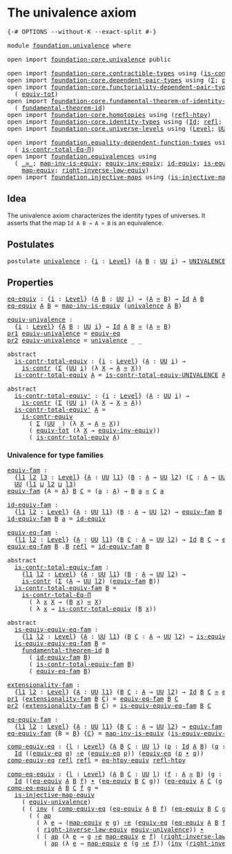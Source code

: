# The univalence axiom

<pre class="Agda"><a id="33" class="Symbol">{-#</a> <a id="37" class="Keyword">OPTIONS</a> <a id="45" class="Pragma">--without-K</a> <a id="57" class="Pragma">--exact-split</a> <a id="71" class="Symbol">#-}</a>

<a id="76" class="Keyword">module</a> <a id="83" href="foundation.univalence.html" class="Module">foundation.univalence</a> <a id="105" class="Keyword">where</a>

<a id="112" class="Keyword">open</a> <a id="117" class="Keyword">import</a> <a id="124" href="foundation-core.univalence.html" class="Module">foundation-core.univalence</a> <a id="151" class="Keyword">public</a>

<a id="159" class="Keyword">open</a> <a id="164" class="Keyword">import</a> <a id="171" href="foundation-core.contractible-types.html" class="Module">foundation-core.contractible-types</a> <a id="206" class="Keyword">using</a> <a id="212" class="Symbol">(</a><a id="213" href="foundation-core.contractible-types.html#1006" class="Function">is-contr</a><a id="221" class="Symbol">;</a> <a id="223" href="foundation-core.contractible-types.html#3304" class="Function">is-contr-equiv</a><a id="237" class="Symbol">)</a>
<a id="239" class="Keyword">open</a> <a id="244" class="Keyword">import</a> <a id="251" href="foundation-core.dependent-pair-types.html" class="Module">foundation-core.dependent-pair-types</a> <a id="288" class="Keyword">using</a> <a id="294" class="Symbol">(</a><a id="295" href="foundation-core.dependent-pair-types.html#515" class="Record">Σ</a><a id="296" class="Symbol">;</a> <a id="298" href="foundation-core.dependent-pair-types.html#588" class="InductiveConstructor">pair</a><a id="302" class="Symbol">;</a> <a id="304" href="foundation-core.dependent-pair-types.html#605" class="Field">pr1</a><a id="307" class="Symbol">;</a> <a id="309" href="foundation-core.dependent-pair-types.html#617" class="Field">pr2</a><a id="312" class="Symbol">)</a>
<a id="314" class="Keyword">open</a> <a id="319" class="Keyword">import</a> <a id="326" href="foundation-core.functoriality-dependent-pair-types.html" class="Module">foundation-core.functoriality-dependent-pair-types</a> <a id="377" class="Keyword">using</a>
  <a id="385" class="Symbol">(</a> <a id="387" href="foundation-core.functoriality-dependent-pair-types.html#6817" class="Function">equiv-tot</a><a id="396" class="Symbol">)</a>
<a id="398" class="Keyword">open</a> <a id="403" class="Keyword">import</a> <a id="410" href="foundation-core.fundamental-theorem-of-identity-types.html" class="Module">foundation-core.fundamental-theorem-of-identity-types</a> <a id="464" class="Keyword">using</a>
  <a id="472" class="Symbol">(</a> <a id="474" href="foundation-core.fundamental-theorem-of-identity-types.html#1904" class="Function">fundamental-theorem-id</a><a id="496" class="Symbol">)</a>
<a id="498" class="Keyword">open</a> <a id="503" class="Keyword">import</a> <a id="510" href="foundation-core.homotopies.html" class="Module">foundation-core.homotopies</a> <a id="537" class="Keyword">using</a> <a id="543" class="Symbol">(</a><a id="544" href="foundation-core.homotopies.html#741" class="Function">refl-htpy</a><a id="553" class="Symbol">)</a>
<a id="555" class="Keyword">open</a> <a id="560" class="Keyword">import</a> <a id="567" href="foundation-core.identity-types.html" class="Module">foundation-core.identity-types</a> <a id="598" class="Keyword">using</a> <a id="604" class="Symbol">(</a><a id="605" href="foundation-core.identity-types.html#1767" class="Datatype">Id</a><a id="607" class="Symbol">;</a> <a id="609" href="foundation-core.identity-types.html#1820" class="InductiveConstructor">refl</a><a id="613" class="Symbol">;</a> <a id="615" href="foundation-core.identity-types.html#2425" class="Function Operator">_∙_</a><a id="618" class="Symbol">;</a> <a id="620" href="foundation-core.identity-types.html#2729" class="Function">inv</a><a id="623" class="Symbol">;</a> <a id="625" href="foundation-core.identity-types.html#4003" class="Function">ap</a><a id="627" class="Symbol">)</a>
<a id="629" class="Keyword">open</a> <a id="634" class="Keyword">import</a> <a id="641" href="foundation-core.universe-levels.html" class="Module">foundation-core.universe-levels</a> <a id="673" class="Keyword">using</a> <a id="679" class="Symbol">(</a><a id="680" href="Agda.Primitive.html#597" class="Postulate">Level</a><a id="685" class="Symbol">;</a> <a id="687" href="foundation-core.universe-levels.html#235" class="Primitive">UU</a><a id="689" class="Symbol">;</a> <a id="691" href="Agda.Primitive.html#810" class="Primitive Operator">_⊔_</a><a id="694" class="Symbol">)</a>

<a id="697" class="Keyword">open</a> <a id="702" class="Keyword">import</a> <a id="709" href="foundation.equality-dependent-function-types.html" class="Module">foundation.equality-dependent-function-types</a> <a id="754" class="Keyword">using</a>
  <a id="762" class="Symbol">(</a> <a id="764" href="foundation.equality-dependent-function-types.html#1012" class="Function">is-contr-total-Eq-Π</a><a id="783" class="Symbol">)</a>
<a id="785" class="Keyword">open</a> <a id="790" class="Keyword">import</a> <a id="797" href="foundation.equivalences.html" class="Module">foundation.equivalences</a> <a id="821" class="Keyword">using</a>
  <a id="829" class="Symbol">(</a> <a id="831" href="foundation-core.equivalences.html#1621" class="Function Operator">_≃_</a><a id="834" class="Symbol">;</a> <a id="836" href="foundation-core.equivalences.html#4187" class="Function">map-inv-is-equiv</a><a id="852" class="Symbol">;</a> <a id="854" href="foundation.equivalences.html#15984" class="Function">equiv-inv-equiv</a><a id="869" class="Symbol">;</a> <a id="871" href="foundation-core.equivalences.html#2494" class="Function">id-equiv</a><a id="879" class="Symbol">;</a> <a id="881" href="foundation-core.equivalences.html#1556" class="Function">is-equiv</a><a id="889" class="Symbol">;</a> <a id="891" href="foundation-core.equivalences.html#7869" class="Function Operator">_∘e_</a><a id="895" class="Symbol">;</a> <a id="897" href="foundation.equivalences.html#13465" class="Function">eq-htpy-equiv</a><a id="910" class="Symbol">;</a>
    <a id="916" href="foundation-core.equivalences.html#1821" class="Function">map-equiv</a><a id="925" class="Symbol">;</a> <a id="927" href="foundation.equivalences.html#15419" class="Function">right-inverse-law-equiv</a><a id="950" class="Symbol">)</a>
<a id="952" class="Keyword">open</a> <a id="957" class="Keyword">import</a> <a id="964" href="foundation.injective-maps.html" class="Module">foundation.injective-maps</a> <a id="990" class="Keyword">using</a> <a id="996" class="Symbol">(</a><a id="997" href="foundation.injective-maps.html#3001" class="Function">is-injective-map-equiv</a><a id="1019" class="Symbol">)</a>
</pre>
## Idea

The univalence axiom characterizes the identity types of universes. It asserts that the map `Id A B → A ≃ B` is an equivalence.

## Postulates

<pre class="Agda"><a id="1187" class="Keyword">postulate</a> <a id="univalence"></a><a id="1197" href="foundation.univalence.html#1197" class="Postulate">univalence</a> <a id="1208" class="Symbol">:</a> <a id="1210" class="Symbol">{</a><a id="1211" href="foundation.univalence.html#1211" class="Bound">i</a> <a id="1213" class="Symbol">:</a> <a id="1215" href="Agda.Primitive.html#597" class="Postulate">Level</a><a id="1220" class="Symbol">}</a> <a id="1222" class="Symbol">(</a><a id="1223" href="foundation.univalence.html#1223" class="Bound">A</a> <a id="1225" href="foundation.univalence.html#1225" class="Bound">B</a> <a id="1227" class="Symbol">:</a> <a id="1229" href="foundation-core.universe-levels.html#235" class="Primitive">UU</a> <a id="1232" href="foundation.univalence.html#1211" class="Bound">i</a><a id="1233" class="Symbol">)</a> <a id="1235" class="Symbol">→</a> <a id="1237" href="foundation-core.univalence.html#935" class="Function">UNIVALENCE</a> <a id="1248" href="foundation.univalence.html#1223" class="Bound">A</a> <a id="1250" href="foundation.univalence.html#1225" class="Bound">B</a>
</pre>
## Properties

<pre class="Agda"><a id="eq-equiv"></a><a id="1280" href="foundation.univalence.html#1280" class="Function">eq-equiv</a> <a id="1289" class="Symbol">:</a> <a id="1291" class="Symbol">{</a><a id="1292" href="foundation.univalence.html#1292" class="Bound">i</a> <a id="1294" class="Symbol">:</a> <a id="1296" href="Agda.Primitive.html#597" class="Postulate">Level</a><a id="1301" class="Symbol">}</a> <a id="1303" class="Symbol">(</a><a id="1304" href="foundation.univalence.html#1304" class="Bound">A</a> <a id="1306" href="foundation.univalence.html#1306" class="Bound">B</a> <a id="1308" class="Symbol">:</a> <a id="1310" href="foundation-core.universe-levels.html#235" class="Primitive">UU</a> <a id="1313" href="foundation.univalence.html#1292" class="Bound">i</a><a id="1314" class="Symbol">)</a> <a id="1316" class="Symbol">→</a> <a id="1318" class="Symbol">(</a><a id="1319" href="foundation.univalence.html#1304" class="Bound">A</a> <a id="1321" href="foundation-core.equivalences.html#1621" class="Function Operator">≃</a> <a id="1323" href="foundation.univalence.html#1306" class="Bound">B</a><a id="1324" class="Symbol">)</a> <a id="1326" class="Symbol">→</a> <a id="1328" href="foundation-core.identity-types.html#1767" class="Datatype">Id</a> <a id="1331" href="foundation.univalence.html#1304" class="Bound">A</a> <a id="1333" href="foundation.univalence.html#1306" class="Bound">B</a>
<a id="1335" href="foundation.univalence.html#1280" class="Function">eq-equiv</a> <a id="1344" href="foundation.univalence.html#1344" class="Bound">A</a> <a id="1346" href="foundation.univalence.html#1346" class="Bound">B</a> <a id="1348" class="Symbol">=</a> <a id="1350" href="foundation-core.equivalences.html#4187" class="Function">map-inv-is-equiv</a> <a id="1367" class="Symbol">(</a><a id="1368" href="foundation.univalence.html#1197" class="Postulate">univalence</a> <a id="1379" href="foundation.univalence.html#1344" class="Bound">A</a> <a id="1381" href="foundation.univalence.html#1346" class="Bound">B</a><a id="1382" class="Symbol">)</a>

<a id="equiv-univalence"></a><a id="1385" href="foundation.univalence.html#1385" class="Function">equiv-univalence</a> <a id="1402" class="Symbol">:</a>
  <a id="1406" class="Symbol">{</a><a id="1407" href="foundation.univalence.html#1407" class="Bound">i</a> <a id="1409" class="Symbol">:</a> <a id="1411" href="Agda.Primitive.html#597" class="Postulate">Level</a><a id="1416" class="Symbol">}</a> <a id="1418" class="Symbol">{</a><a id="1419" href="foundation.univalence.html#1419" class="Bound">A</a> <a id="1421" href="foundation.univalence.html#1421" class="Bound">B</a> <a id="1423" class="Symbol">:</a> <a id="1425" href="foundation-core.universe-levels.html#235" class="Primitive">UU</a> <a id="1428" href="foundation.univalence.html#1407" class="Bound">i</a><a id="1429" class="Symbol">}</a> <a id="1431" class="Symbol">→</a> <a id="1433" href="foundation-core.identity-types.html#1767" class="Datatype">Id</a> <a id="1436" href="foundation.univalence.html#1419" class="Bound">A</a> <a id="1438" href="foundation.univalence.html#1421" class="Bound">B</a> <a id="1440" href="foundation-core.equivalences.html#1621" class="Function Operator">≃</a> <a id="1442" class="Symbol">(</a><a id="1443" href="foundation.univalence.html#1419" class="Bound">A</a> <a id="1445" href="foundation-core.equivalences.html#1621" class="Function Operator">≃</a> <a id="1447" href="foundation.univalence.html#1421" class="Bound">B</a><a id="1448" class="Symbol">)</a>
<a id="1450" href="foundation-core.dependent-pair-types.html#605" class="Field">pr1</a> <a id="1454" href="foundation.univalence.html#1385" class="Function">equiv-univalence</a> <a id="1471" class="Symbol">=</a> <a id="1473" href="foundation-core.univalence.html#846" class="Function">equiv-eq</a>
<a id="1482" href="foundation-core.dependent-pair-types.html#617" class="Field">pr2</a> <a id="1486" href="foundation.univalence.html#1385" class="Function">equiv-univalence</a> <a id="1503" class="Symbol">=</a> <a id="1505" href="foundation.univalence.html#1197" class="Postulate">univalence</a> <a id="1516" class="Symbol">_</a> <a id="1518" class="Symbol">_</a>

<a id="1521" class="Keyword">abstract</a>
  <a id="is-contr-total-equiv"></a><a id="1532" href="foundation.univalence.html#1532" class="Function">is-contr-total-equiv</a> <a id="1553" class="Symbol">:</a> <a id="1555" class="Symbol">{</a><a id="1556" href="foundation.univalence.html#1556" class="Bound">i</a> <a id="1558" class="Symbol">:</a> <a id="1560" href="Agda.Primitive.html#597" class="Postulate">Level</a><a id="1565" class="Symbol">}</a> <a id="1567" class="Symbol">(</a><a id="1568" href="foundation.univalence.html#1568" class="Bound">A</a> <a id="1570" class="Symbol">:</a> <a id="1572" href="foundation-core.universe-levels.html#235" class="Primitive">UU</a> <a id="1575" href="foundation.univalence.html#1556" class="Bound">i</a><a id="1576" class="Symbol">)</a> <a id="1578" class="Symbol">→</a>
    <a id="1584" href="foundation-core.contractible-types.html#1006" class="Function">is-contr</a> <a id="1593" class="Symbol">(</a><a id="1594" href="foundation-core.dependent-pair-types.html#515" class="Record">Σ</a> <a id="1596" class="Symbol">(</a><a id="1597" href="foundation-core.universe-levels.html#235" class="Primitive">UU</a> <a id="1600" href="foundation.univalence.html#1556" class="Bound">i</a><a id="1601" class="Symbol">)</a> <a id="1603" class="Symbol">(λ</a> <a id="1606" href="foundation.univalence.html#1606" class="Bound">X</a> <a id="1608" class="Symbol">→</a> <a id="1610" href="foundation.univalence.html#1568" class="Bound">A</a> <a id="1612" href="foundation-core.equivalences.html#1621" class="Function Operator">≃</a> <a id="1614" href="foundation.univalence.html#1606" class="Bound">X</a><a id="1615" class="Symbol">))</a>
  <a id="1620" href="foundation.univalence.html#1532" class="Function">is-contr-total-equiv</a> <a id="1641" href="foundation.univalence.html#1641" class="Bound">A</a> <a id="1643" class="Symbol">=</a> <a id="1645" href="foundation-core.univalence.html#1166" class="Function">is-contr-total-equiv-UNIVALENCE</a> <a id="1677" href="foundation.univalence.html#1641" class="Bound">A</a> <a id="1679" class="Symbol">(</a><a id="1680" href="foundation.univalence.html#1197" class="Postulate">univalence</a> <a id="1691" href="foundation.univalence.html#1641" class="Bound">A</a><a id="1692" class="Symbol">)</a>

<a id="1695" class="Keyword">abstract</a>
  <a id="is-contr-total-equiv&#39;"></a><a id="1706" href="foundation.univalence.html#1706" class="Function">is-contr-total-equiv&#39;</a> <a id="1728" class="Symbol">:</a> <a id="1730" class="Symbol">{</a><a id="1731" href="foundation.univalence.html#1731" class="Bound">i</a> <a id="1733" class="Symbol">:</a> <a id="1735" href="Agda.Primitive.html#597" class="Postulate">Level</a><a id="1740" class="Symbol">}</a> <a id="1742" class="Symbol">(</a><a id="1743" href="foundation.univalence.html#1743" class="Bound">A</a> <a id="1745" class="Symbol">:</a> <a id="1747" href="foundation-core.universe-levels.html#235" class="Primitive">UU</a> <a id="1750" href="foundation.univalence.html#1731" class="Bound">i</a><a id="1751" class="Symbol">)</a> <a id="1753" class="Symbol">→</a>
    <a id="1759" href="foundation-core.contractible-types.html#1006" class="Function">is-contr</a> <a id="1768" class="Symbol">(</a><a id="1769" href="foundation-core.dependent-pair-types.html#515" class="Record">Σ</a> <a id="1771" class="Symbol">(</a><a id="1772" href="foundation-core.universe-levels.html#235" class="Primitive">UU</a> <a id="1775" href="foundation.univalence.html#1731" class="Bound">i</a><a id="1776" class="Symbol">)</a> <a id="1778" class="Symbol">(λ</a> <a id="1781" href="foundation.univalence.html#1781" class="Bound">X</a> <a id="1783" class="Symbol">→</a> <a id="1785" href="foundation.univalence.html#1781" class="Bound">X</a> <a id="1787" href="foundation-core.equivalences.html#1621" class="Function Operator">≃</a> <a id="1789" href="foundation.univalence.html#1743" class="Bound">A</a><a id="1790" class="Symbol">))</a>
  <a id="1795" href="foundation.univalence.html#1706" class="Function">is-contr-total-equiv&#39;</a> <a id="1817" href="foundation.univalence.html#1817" class="Bound">A</a> <a id="1819" class="Symbol">=</a>
    <a id="1825" href="foundation-core.contractible-types.html#3304" class="Function">is-contr-equiv</a>
      <a id="1846" class="Symbol">(</a> <a id="1848" href="foundation-core.dependent-pair-types.html#515" class="Record">Σ</a> <a id="1850" class="Symbol">(</a><a id="1851" href="foundation-core.universe-levels.html#235" class="Primitive">UU</a> <a id="1854" class="Symbol">_)</a> <a id="1857" class="Symbol">(λ</a> <a id="1860" href="foundation.univalence.html#1860" class="Bound">X</a> <a id="1862" class="Symbol">→</a> <a id="1864" href="foundation.univalence.html#1817" class="Bound">A</a> <a id="1866" href="foundation-core.equivalences.html#1621" class="Function Operator">≃</a> <a id="1868" href="foundation.univalence.html#1860" class="Bound">X</a><a id="1869" class="Symbol">))</a>
      <a id="1878" class="Symbol">(</a> <a id="1880" href="foundation-core.functoriality-dependent-pair-types.html#6817" class="Function">equiv-tot</a> <a id="1890" class="Symbol">(λ</a> <a id="1893" href="foundation.univalence.html#1893" class="Bound">X</a> <a id="1895" class="Symbol">→</a> <a id="1897" href="foundation.equivalences.html#15984" class="Function">equiv-inv-equiv</a><a id="1912" class="Symbol">))</a>
      <a id="1921" class="Symbol">(</a> <a id="1923" href="foundation.univalence.html#1532" class="Function">is-contr-total-equiv</a> <a id="1944" href="foundation.univalence.html#1817" class="Bound">A</a><a id="1945" class="Symbol">)</a>
</pre>
### Univalence for type families

<pre class="Agda"><a id="equiv-fam"></a><a id="1994" href="foundation.univalence.html#1994" class="Function">equiv-fam</a> <a id="2004" class="Symbol">:</a>
  <a id="2008" class="Symbol">{</a><a id="2009" href="foundation.univalence.html#2009" class="Bound">l1</a> <a id="2012" href="foundation.univalence.html#2012" class="Bound">l2</a> <a id="2015" href="foundation.univalence.html#2015" class="Bound">l3</a> <a id="2018" class="Symbol">:</a> <a id="2020" href="Agda.Primitive.html#597" class="Postulate">Level</a><a id="2025" class="Symbol">}</a> <a id="2027" class="Symbol">{</a><a id="2028" href="foundation.univalence.html#2028" class="Bound">A</a> <a id="2030" class="Symbol">:</a> <a id="2032" href="foundation-core.universe-levels.html#235" class="Primitive">UU</a> <a id="2035" href="foundation.univalence.html#2009" class="Bound">l1</a><a id="2037" class="Symbol">}</a> <a id="2039" class="Symbol">(</a><a id="2040" href="foundation.univalence.html#2040" class="Bound">B</a> <a id="2042" class="Symbol">:</a> <a id="2044" href="foundation.univalence.html#2028" class="Bound">A</a> <a id="2046" class="Symbol">→</a> <a id="2048" href="foundation-core.universe-levels.html#235" class="Primitive">UU</a> <a id="2051" href="foundation.univalence.html#2012" class="Bound">l2</a><a id="2053" class="Symbol">)</a> <a id="2055" class="Symbol">(</a><a id="2056" href="foundation.univalence.html#2056" class="Bound">C</a> <a id="2058" class="Symbol">:</a> <a id="2060" href="foundation.univalence.html#2028" class="Bound">A</a> <a id="2062" class="Symbol">→</a> <a id="2064" href="foundation-core.universe-levels.html#235" class="Primitive">UU</a> <a id="2067" href="foundation.univalence.html#2015" class="Bound">l3</a><a id="2069" class="Symbol">)</a> <a id="2071" class="Symbol">→</a>
  <a id="2075" href="foundation-core.universe-levels.html#235" class="Primitive">UU</a> <a id="2078" class="Symbol">(</a><a id="2079" href="foundation.univalence.html#2009" class="Bound">l1</a> <a id="2082" href="Agda.Primitive.html#810" class="Primitive Operator">⊔</a> <a id="2084" href="foundation.univalence.html#2012" class="Bound">l2</a> <a id="2087" href="Agda.Primitive.html#810" class="Primitive Operator">⊔</a> <a id="2089" href="foundation.univalence.html#2015" class="Bound">l3</a><a id="2091" class="Symbol">)</a>
<a id="2093" href="foundation.univalence.html#1994" class="Function">equiv-fam</a> <a id="2103" class="Symbol">{</a><a id="2104" class="Argument">A</a> <a id="2106" class="Symbol">=</a> <a id="2108" href="foundation.univalence.html#2108" class="Bound">A</a><a id="2109" class="Symbol">}</a> <a id="2111" href="foundation.univalence.html#2111" class="Bound">B</a> <a id="2113" href="foundation.univalence.html#2113" class="Bound">C</a> <a id="2115" class="Symbol">=</a> <a id="2117" class="Symbol">(</a><a id="2118" href="foundation.univalence.html#2118" class="Bound">a</a> <a id="2120" class="Symbol">:</a> <a id="2122" href="foundation.univalence.html#2108" class="Bound">A</a><a id="2123" class="Symbol">)</a> <a id="2125" class="Symbol">→</a> <a id="2127" href="foundation.univalence.html#2111" class="Bound">B</a> <a id="2129" href="foundation.univalence.html#2118" class="Bound">a</a> <a id="2131" href="foundation-core.equivalences.html#1621" class="Function Operator">≃</a> <a id="2133" href="foundation.univalence.html#2113" class="Bound">C</a> <a id="2135" href="foundation.univalence.html#2118" class="Bound">a</a>

<a id="id-equiv-fam"></a><a id="2138" href="foundation.univalence.html#2138" class="Function">id-equiv-fam</a> <a id="2151" class="Symbol">:</a>
  <a id="2155" class="Symbol">{</a><a id="2156" href="foundation.univalence.html#2156" class="Bound">l1</a> <a id="2159" href="foundation.univalence.html#2159" class="Bound">l2</a> <a id="2162" class="Symbol">:</a> <a id="2164" href="Agda.Primitive.html#597" class="Postulate">Level</a><a id="2169" class="Symbol">}</a> <a id="2171" class="Symbol">{</a><a id="2172" href="foundation.univalence.html#2172" class="Bound">A</a> <a id="2174" class="Symbol">:</a> <a id="2176" href="foundation-core.universe-levels.html#235" class="Primitive">UU</a> <a id="2179" href="foundation.univalence.html#2156" class="Bound">l1</a><a id="2181" class="Symbol">}</a> <a id="2183" class="Symbol">(</a><a id="2184" href="foundation.univalence.html#2184" class="Bound">B</a> <a id="2186" class="Symbol">:</a> <a id="2188" href="foundation.univalence.html#2172" class="Bound">A</a> <a id="2190" class="Symbol">→</a> <a id="2192" href="foundation-core.universe-levels.html#235" class="Primitive">UU</a> <a id="2195" href="foundation.univalence.html#2159" class="Bound">l2</a><a id="2197" class="Symbol">)</a> <a id="2199" class="Symbol">→</a> <a id="2201" href="foundation.univalence.html#1994" class="Function">equiv-fam</a> <a id="2211" href="foundation.univalence.html#2184" class="Bound">B</a> <a id="2213" href="foundation.univalence.html#2184" class="Bound">B</a>
<a id="2215" href="foundation.univalence.html#2138" class="Function">id-equiv-fam</a> <a id="2228" href="foundation.univalence.html#2228" class="Bound">B</a> <a id="2230" href="foundation.univalence.html#2230" class="Bound">a</a> <a id="2232" class="Symbol">=</a> <a id="2234" href="foundation-core.equivalences.html#2494" class="Function">id-equiv</a>

<a id="equiv-eq-fam"></a><a id="2244" href="foundation.univalence.html#2244" class="Function">equiv-eq-fam</a> <a id="2257" class="Symbol">:</a>
  <a id="2261" class="Symbol">{</a><a id="2262" href="foundation.univalence.html#2262" class="Bound">l1</a> <a id="2265" href="foundation.univalence.html#2265" class="Bound">l2</a> <a id="2268" class="Symbol">:</a> <a id="2270" href="Agda.Primitive.html#597" class="Postulate">Level</a><a id="2275" class="Symbol">}</a> <a id="2277" class="Symbol">{</a><a id="2278" href="foundation.univalence.html#2278" class="Bound">A</a> <a id="2280" class="Symbol">:</a> <a id="2282" href="foundation-core.universe-levels.html#235" class="Primitive">UU</a> <a id="2285" href="foundation.univalence.html#2262" class="Bound">l1</a><a id="2287" class="Symbol">}</a> <a id="2289" class="Symbol">(</a><a id="2290" href="foundation.univalence.html#2290" class="Bound">B</a> <a id="2292" href="foundation.univalence.html#2292" class="Bound">C</a> <a id="2294" class="Symbol">:</a> <a id="2296" href="foundation.univalence.html#2278" class="Bound">A</a> <a id="2298" class="Symbol">→</a> <a id="2300" href="foundation-core.universe-levels.html#235" class="Primitive">UU</a> <a id="2303" href="foundation.univalence.html#2265" class="Bound">l2</a><a id="2305" class="Symbol">)</a> <a id="2307" class="Symbol">→</a> <a id="2309" href="foundation-core.identity-types.html#1767" class="Datatype">Id</a> <a id="2312" href="foundation.univalence.html#2290" class="Bound">B</a> <a id="2314" href="foundation.univalence.html#2292" class="Bound">C</a> <a id="2316" class="Symbol">→</a> <a id="2318" href="foundation.univalence.html#1994" class="Function">equiv-fam</a> <a id="2328" href="foundation.univalence.html#2290" class="Bound">B</a> <a id="2330" href="foundation.univalence.html#2292" class="Bound">C</a>
<a id="2332" href="foundation.univalence.html#2244" class="Function">equiv-eq-fam</a> <a id="2345" href="foundation.univalence.html#2345" class="Bound">B</a> <a id="2347" class="DottedPattern Symbol">.</a><a id="2348" href="foundation.univalence.html#2345" class="DottedPattern Bound">B</a> <a id="2350" href="foundation-core.identity-types.html#1820" class="InductiveConstructor">refl</a> <a id="2355" class="Symbol">=</a> <a id="2357" href="foundation.univalence.html#2138" class="Function">id-equiv-fam</a> <a id="2370" href="foundation.univalence.html#2345" class="Bound">B</a>

<a id="2373" class="Keyword">abstract</a>
  <a id="is-contr-total-equiv-fam"></a><a id="2384" href="foundation.univalence.html#2384" class="Function">is-contr-total-equiv-fam</a> <a id="2409" class="Symbol">:</a>
    <a id="2415" class="Symbol">{</a><a id="2416" href="foundation.univalence.html#2416" class="Bound">l1</a> <a id="2419" href="foundation.univalence.html#2419" class="Bound">l2</a> <a id="2422" class="Symbol">:</a> <a id="2424" href="Agda.Primitive.html#597" class="Postulate">Level</a><a id="2429" class="Symbol">}</a> <a id="2431" class="Symbol">{</a><a id="2432" href="foundation.univalence.html#2432" class="Bound">A</a> <a id="2434" class="Symbol">:</a> <a id="2436" href="foundation-core.universe-levels.html#235" class="Primitive">UU</a> <a id="2439" href="foundation.univalence.html#2416" class="Bound">l1</a><a id="2441" class="Symbol">}</a> <a id="2443" class="Symbol">(</a><a id="2444" href="foundation.univalence.html#2444" class="Bound">B</a> <a id="2446" class="Symbol">:</a> <a id="2448" href="foundation.univalence.html#2432" class="Bound">A</a> <a id="2450" class="Symbol">→</a> <a id="2452" href="foundation-core.universe-levels.html#235" class="Primitive">UU</a> <a id="2455" href="foundation.univalence.html#2419" class="Bound">l2</a><a id="2457" class="Symbol">)</a> <a id="2459" class="Symbol">→</a>
    <a id="2465" href="foundation-core.contractible-types.html#1006" class="Function">is-contr</a> <a id="2474" class="Symbol">(</a><a id="2475" href="foundation-core.dependent-pair-types.html#515" class="Record">Σ</a> <a id="2477" class="Symbol">(</a><a id="2478" href="foundation.univalence.html#2432" class="Bound">A</a> <a id="2480" class="Symbol">→</a> <a id="2482" href="foundation-core.universe-levels.html#235" class="Primitive">UU</a> <a id="2485" href="foundation.univalence.html#2419" class="Bound">l2</a><a id="2487" class="Symbol">)</a> <a id="2489" class="Symbol">(</a><a id="2490" href="foundation.univalence.html#1994" class="Function">equiv-fam</a> <a id="2500" href="foundation.univalence.html#2444" class="Bound">B</a><a id="2501" class="Symbol">))</a>
  <a id="2506" href="foundation.univalence.html#2384" class="Function">is-contr-total-equiv-fam</a> <a id="2531" href="foundation.univalence.html#2531" class="Bound">B</a> <a id="2533" class="Symbol">=</a>
    <a id="2539" href="foundation.equality-dependent-function-types.html#1012" class="Function">is-contr-total-Eq-Π</a>
      <a id="2565" class="Symbol">(</a> <a id="2567" class="Symbol">λ</a> <a id="2569" href="foundation.univalence.html#2569" class="Bound">x</a> <a id="2571" href="foundation.univalence.html#2571" class="Bound">X</a> <a id="2573" class="Symbol">→</a> <a id="2575" class="Symbol">(</a><a id="2576" href="foundation.univalence.html#2531" class="Bound">B</a> <a id="2578" href="foundation.univalence.html#2569" class="Bound">x</a><a id="2579" class="Symbol">)</a> <a id="2581" href="foundation-core.equivalences.html#1621" class="Function Operator">≃</a> <a id="2583" href="foundation.univalence.html#2571" class="Bound">X</a><a id="2584" class="Symbol">)</a>
      <a id="2592" class="Symbol">(</a> <a id="2594" class="Symbol">λ</a> <a id="2596" href="foundation.univalence.html#2596" class="Bound">x</a> <a id="2598" class="Symbol">→</a> <a id="2600" href="foundation.univalence.html#1532" class="Function">is-contr-total-equiv</a> <a id="2621" class="Symbol">(</a><a id="2622" href="foundation.univalence.html#2531" class="Bound">B</a> <a id="2624" href="foundation.univalence.html#2596" class="Bound">x</a><a id="2625" class="Symbol">))</a>

<a id="2629" class="Keyword">abstract</a>
  <a id="is-equiv-equiv-eq-fam"></a><a id="2640" href="foundation.univalence.html#2640" class="Function">is-equiv-equiv-eq-fam</a> <a id="2662" class="Symbol">:</a>
    <a id="2668" class="Symbol">{</a><a id="2669" href="foundation.univalence.html#2669" class="Bound">l1</a> <a id="2672" href="foundation.univalence.html#2672" class="Bound">l2</a> <a id="2675" class="Symbol">:</a> <a id="2677" href="Agda.Primitive.html#597" class="Postulate">Level</a><a id="2682" class="Symbol">}</a> <a id="2684" class="Symbol">{</a><a id="2685" href="foundation.univalence.html#2685" class="Bound">A</a> <a id="2687" class="Symbol">:</a> <a id="2689" href="foundation-core.universe-levels.html#235" class="Primitive">UU</a> <a id="2692" href="foundation.univalence.html#2669" class="Bound">l1</a><a id="2694" class="Symbol">}</a> <a id="2696" class="Symbol">(</a><a id="2697" href="foundation.univalence.html#2697" class="Bound">B</a> <a id="2699" href="foundation.univalence.html#2699" class="Bound">C</a> <a id="2701" class="Symbol">:</a> <a id="2703" href="foundation.univalence.html#2685" class="Bound">A</a> <a id="2705" class="Symbol">→</a> <a id="2707" href="foundation-core.universe-levels.html#235" class="Primitive">UU</a> <a id="2710" href="foundation.univalence.html#2672" class="Bound">l2</a><a id="2712" class="Symbol">)</a> <a id="2714" class="Symbol">→</a> <a id="2716" href="foundation-core.equivalences.html#1556" class="Function">is-equiv</a> <a id="2725" class="Symbol">(</a><a id="2726" href="foundation.univalence.html#2244" class="Function">equiv-eq-fam</a> <a id="2739" href="foundation.univalence.html#2697" class="Bound">B</a> <a id="2741" href="foundation.univalence.html#2699" class="Bound">C</a><a id="2742" class="Symbol">)</a>
  <a id="2746" href="foundation.univalence.html#2640" class="Function">is-equiv-equiv-eq-fam</a> <a id="2768" href="foundation.univalence.html#2768" class="Bound">B</a> <a id="2770" class="Symbol">=</a>
    <a id="2776" href="foundation-core.fundamental-theorem-of-identity-types.html#1904" class="Function">fundamental-theorem-id</a> <a id="2799" href="foundation.univalence.html#2768" class="Bound">B</a>
      <a id="2807" class="Symbol">(</a> <a id="2809" href="foundation.univalence.html#2138" class="Function">id-equiv-fam</a> <a id="2822" href="foundation.univalence.html#2768" class="Bound">B</a><a id="2823" class="Symbol">)</a>
      <a id="2831" class="Symbol">(</a> <a id="2833" href="foundation.univalence.html#2384" class="Function">is-contr-total-equiv-fam</a> <a id="2858" href="foundation.univalence.html#2768" class="Bound">B</a><a id="2859" class="Symbol">)</a>
      <a id="2867" class="Symbol">(</a> <a id="2869" href="foundation.univalence.html#2244" class="Function">equiv-eq-fam</a> <a id="2882" href="foundation.univalence.html#2768" class="Bound">B</a><a id="2883" class="Symbol">)</a>

<a id="extensionality-fam"></a><a id="2886" href="foundation.univalence.html#2886" class="Function">extensionality-fam</a> <a id="2905" class="Symbol">:</a>
  <a id="2909" class="Symbol">{</a><a id="2910" href="foundation.univalence.html#2910" class="Bound">l1</a> <a id="2913" href="foundation.univalence.html#2913" class="Bound">l2</a> <a id="2916" class="Symbol">:</a> <a id="2918" href="Agda.Primitive.html#597" class="Postulate">Level</a><a id="2923" class="Symbol">}</a> <a id="2925" class="Symbol">{</a><a id="2926" href="foundation.univalence.html#2926" class="Bound">A</a> <a id="2928" class="Symbol">:</a> <a id="2930" href="foundation-core.universe-levels.html#235" class="Primitive">UU</a> <a id="2933" href="foundation.univalence.html#2910" class="Bound">l1</a><a id="2935" class="Symbol">}</a> <a id="2937" class="Symbol">(</a><a id="2938" href="foundation.univalence.html#2938" class="Bound">B</a> <a id="2940" href="foundation.univalence.html#2940" class="Bound">C</a> <a id="2942" class="Symbol">:</a> <a id="2944" href="foundation.univalence.html#2926" class="Bound">A</a> <a id="2946" class="Symbol">→</a> <a id="2948" href="foundation-core.universe-levels.html#235" class="Primitive">UU</a> <a id="2951" href="foundation.univalence.html#2913" class="Bound">l2</a><a id="2953" class="Symbol">)</a> <a id="2955" class="Symbol">→</a> <a id="2957" href="foundation-core.identity-types.html#1767" class="Datatype">Id</a> <a id="2960" href="foundation.univalence.html#2938" class="Bound">B</a> <a id="2962" href="foundation.univalence.html#2940" class="Bound">C</a> <a id="2964" href="foundation-core.equivalences.html#1621" class="Function Operator">≃</a> <a id="2966" href="foundation.univalence.html#1994" class="Function">equiv-fam</a> <a id="2976" href="foundation.univalence.html#2938" class="Bound">B</a> <a id="2978" href="foundation.univalence.html#2940" class="Bound">C</a>
<a id="2980" href="foundation-core.dependent-pair-types.html#605" class="Field">pr1</a> <a id="2984" class="Symbol">(</a><a id="2985" href="foundation.univalence.html#2886" class="Function">extensionality-fam</a> <a id="3004" href="foundation.univalence.html#3004" class="Bound">B</a> <a id="3006" href="foundation.univalence.html#3006" class="Bound">C</a><a id="3007" class="Symbol">)</a> <a id="3009" class="Symbol">=</a> <a id="3011" href="foundation.univalence.html#2244" class="Function">equiv-eq-fam</a> <a id="3024" href="foundation.univalence.html#3004" class="Bound">B</a> <a id="3026" href="foundation.univalence.html#3006" class="Bound">C</a>
<a id="3028" href="foundation-core.dependent-pair-types.html#617" class="Field">pr2</a> <a id="3032" class="Symbol">(</a><a id="3033" href="foundation.univalence.html#2886" class="Function">extensionality-fam</a> <a id="3052" href="foundation.univalence.html#3052" class="Bound">B</a> <a id="3054" href="foundation.univalence.html#3054" class="Bound">C</a><a id="3055" class="Symbol">)</a> <a id="3057" class="Symbol">=</a> <a id="3059" href="foundation.univalence.html#2640" class="Function">is-equiv-equiv-eq-fam</a> <a id="3081" href="foundation.univalence.html#3052" class="Bound">B</a> <a id="3083" href="foundation.univalence.html#3054" class="Bound">C</a>

<a id="eq-equiv-fam"></a><a id="3086" href="foundation.univalence.html#3086" class="Function">eq-equiv-fam</a> <a id="3099" class="Symbol">:</a>
  <a id="3103" class="Symbol">{</a><a id="3104" href="foundation.univalence.html#3104" class="Bound">l1</a> <a id="3107" href="foundation.univalence.html#3107" class="Bound">l2</a> <a id="3110" class="Symbol">:</a> <a id="3112" href="Agda.Primitive.html#597" class="Postulate">Level</a><a id="3117" class="Symbol">}</a> <a id="3119" class="Symbol">{</a><a id="3120" href="foundation.univalence.html#3120" class="Bound">A</a> <a id="3122" class="Symbol">:</a> <a id="3124" href="foundation-core.universe-levels.html#235" class="Primitive">UU</a> <a id="3127" href="foundation.univalence.html#3104" class="Bound">l1</a><a id="3129" class="Symbol">}</a> <a id="3131" class="Symbol">{</a><a id="3132" href="foundation.univalence.html#3132" class="Bound">B</a> <a id="3134" href="foundation.univalence.html#3134" class="Bound">C</a> <a id="3136" class="Symbol">:</a> <a id="3138" href="foundation.univalence.html#3120" class="Bound">A</a> <a id="3140" class="Symbol">→</a> <a id="3142" href="foundation-core.universe-levels.html#235" class="Primitive">UU</a> <a id="3145" href="foundation.univalence.html#3107" class="Bound">l2</a><a id="3147" class="Symbol">}</a> <a id="3149" class="Symbol">→</a> <a id="3151" href="foundation.univalence.html#1994" class="Function">equiv-fam</a> <a id="3161" href="foundation.univalence.html#3132" class="Bound">B</a> <a id="3163" href="foundation.univalence.html#3134" class="Bound">C</a> <a id="3165" class="Symbol">→</a> <a id="3167" href="foundation-core.identity-types.html#1767" class="Datatype">Id</a> <a id="3170" href="foundation.univalence.html#3132" class="Bound">B</a> <a id="3172" href="foundation.univalence.html#3134" class="Bound">C</a>
<a id="3174" href="foundation.univalence.html#3086" class="Function">eq-equiv-fam</a> <a id="3187" class="Symbol">{</a><a id="3188" class="Argument">B</a> <a id="3190" class="Symbol">=</a> <a id="3192" href="foundation.univalence.html#3192" class="Bound">B</a><a id="3193" class="Symbol">}</a> <a id="3195" class="Symbol">{</a><a id="3196" href="foundation.univalence.html#3196" class="Bound">C</a><a id="3197" class="Symbol">}</a> <a id="3199" class="Symbol">=</a> <a id="3201" href="foundation-core.equivalences.html#4187" class="Function">map-inv-is-equiv</a> <a id="3218" class="Symbol">(</a><a id="3219" href="foundation.univalence.html#2640" class="Function">is-equiv-equiv-eq-fam</a> <a id="3241" href="foundation.univalence.html#3192" class="Bound">B</a> <a id="3243" href="foundation.univalence.html#3196" class="Bound">C</a><a id="3244" class="Symbol">)</a>
</pre>
<pre class="Agda"><a id="comp-equiv-eq"></a><a id="3259" href="foundation.univalence.html#3259" class="Function">comp-equiv-eq</a> <a id="3273" class="Symbol">:</a> <a id="3275" class="Symbol">{</a><a id="3276" href="foundation.univalence.html#3276" class="Bound">l</a> <a id="3278" class="Symbol">:</a> <a id="3280" href="Agda.Primitive.html#597" class="Postulate">Level</a><a id="3285" class="Symbol">}</a> <a id="3287" class="Symbol">{</a><a id="3288" href="foundation.univalence.html#3288" class="Bound">A</a> <a id="3290" href="foundation.univalence.html#3290" class="Bound">B</a> <a id="3292" href="foundation.univalence.html#3292" class="Bound">C</a> <a id="3294" class="Symbol">:</a> <a id="3296" href="foundation-core.universe-levels.html#235" class="Primitive">UU</a> <a id="3299" href="foundation.univalence.html#3276" class="Bound">l</a><a id="3300" class="Symbol">}</a> <a id="3302" class="Symbol">(</a><a id="3303" href="foundation.univalence.html#3303" class="Bound">p</a> <a id="3305" class="Symbol">:</a> <a id="3307" href="foundation-core.identity-types.html#1767" class="Datatype">Id</a> <a id="3310" href="foundation.univalence.html#3288" class="Bound">A</a> <a id="3312" href="foundation.univalence.html#3290" class="Bound">B</a><a id="3313" class="Symbol">)</a> <a id="3315" class="Symbol">(</a><a id="3316" href="foundation.univalence.html#3316" class="Bound">q</a> <a id="3318" class="Symbol">:</a> <a id="3320" href="foundation-core.identity-types.html#1767" class="Datatype">Id</a> <a id="3323" href="foundation.univalence.html#3290" class="Bound">B</a> <a id="3325" href="foundation.univalence.html#3292" class="Bound">C</a><a id="3326" class="Symbol">)</a> <a id="3328" class="Symbol">→</a>
  <a id="3332" href="foundation-core.identity-types.html#1767" class="Datatype">Id</a> <a id="3335" class="Symbol">((</a><a id="3337" href="foundation-core.univalence.html#846" class="Function">equiv-eq</a> <a id="3346" href="foundation.univalence.html#3316" class="Bound">q</a><a id="3347" class="Symbol">)</a> <a id="3349" href="foundation-core.equivalences.html#7869" class="Function Operator">∘e</a> <a id="3352" class="Symbol">(</a><a id="3353" href="foundation-core.univalence.html#846" class="Function">equiv-eq</a> <a id="3362" href="foundation.univalence.html#3303" class="Bound">p</a><a id="3363" class="Symbol">))</a> <a id="3366" class="Symbol">(</a><a id="3367" href="foundation-core.univalence.html#846" class="Function">equiv-eq</a> <a id="3376" class="Symbol">(</a><a id="3377" href="foundation.univalence.html#3303" class="Bound">p</a> <a id="3379" href="foundation-core.identity-types.html#2425" class="Function Operator">∙</a> <a id="3381" href="foundation.univalence.html#3316" class="Bound">q</a><a id="3382" class="Symbol">))</a> 
<a id="3386" href="foundation.univalence.html#3259" class="Function">comp-equiv-eq</a> <a id="3400" href="foundation-core.identity-types.html#1820" class="InductiveConstructor">refl</a> <a id="3405" href="foundation-core.identity-types.html#1820" class="InductiveConstructor">refl</a> <a id="3410" class="Symbol">=</a> <a id="3412" href="foundation.equivalences.html#13465" class="Function">eq-htpy-equiv</a> <a id="3426" href="foundation-core.homotopies.html#741" class="Function">refl-htpy</a>

<a id="comp-eq-equiv"></a><a id="3437" href="foundation.univalence.html#3437" class="Function">comp-eq-equiv</a> <a id="3451" class="Symbol">:</a> <a id="3453" class="Symbol">{</a><a id="3454" href="foundation.univalence.html#3454" class="Bound">l</a> <a id="3456" class="Symbol">:</a> <a id="3458" href="Agda.Primitive.html#597" class="Postulate">Level</a><a id="3463" class="Symbol">}</a> <a id="3465" class="Symbol">(</a><a id="3466" href="foundation.univalence.html#3466" class="Bound">A</a> <a id="3468" href="foundation.univalence.html#3468" class="Bound">B</a> <a id="3470" href="foundation.univalence.html#3470" class="Bound">C</a> <a id="3472" class="Symbol">:</a> <a id="3474" href="foundation-core.universe-levels.html#235" class="Primitive">UU</a> <a id="3477" href="foundation.univalence.html#3454" class="Bound">l</a><a id="3478" class="Symbol">)</a> <a id="3480" class="Symbol">(</a><a id="3481" href="foundation.univalence.html#3481" class="Bound">f</a> <a id="3483" class="Symbol">:</a> <a id="3485" href="foundation.univalence.html#3466" class="Bound">A</a> <a id="3487" href="foundation-core.equivalences.html#1621" class="Function Operator">≃</a> <a id="3489" href="foundation.univalence.html#3468" class="Bound">B</a><a id="3490" class="Symbol">)</a> <a id="3492" class="Symbol">(</a><a id="3493" href="foundation.univalence.html#3493" class="Bound">g</a> <a id="3495" class="Symbol">:</a> <a id="3497" href="foundation.univalence.html#3468" class="Bound">B</a> <a id="3499" href="foundation-core.equivalences.html#1621" class="Function Operator">≃</a> <a id="3501" href="foundation.univalence.html#3470" class="Bound">C</a><a id="3502" class="Symbol">)</a> <a id="3504" class="Symbol">→</a>
  <a id="3508" href="foundation-core.identity-types.html#1767" class="Datatype">Id</a> <a id="3511" class="Symbol">((</a><a id="3513" href="foundation.univalence.html#1280" class="Function">eq-equiv</a> <a id="3522" href="foundation.univalence.html#3466" class="Bound">A</a> <a id="3524" href="foundation.univalence.html#3468" class="Bound">B</a> <a id="3526" href="foundation.univalence.html#3481" class="Bound">f</a><a id="3527" class="Symbol">)</a> <a id="3529" href="foundation-core.identity-types.html#2425" class="Function Operator">∙</a> <a id="3531" class="Symbol">(</a><a id="3532" href="foundation.univalence.html#1280" class="Function">eq-equiv</a> <a id="3541" href="foundation.univalence.html#3468" class="Bound">B</a> <a id="3543" href="foundation.univalence.html#3470" class="Bound">C</a> <a id="3545" href="foundation.univalence.html#3493" class="Bound">g</a><a id="3546" class="Symbol">))</a> <a id="3549" class="Symbol">(</a><a id="3550" href="foundation.univalence.html#1280" class="Function">eq-equiv</a> <a id="3559" href="foundation.univalence.html#3466" class="Bound">A</a> <a id="3561" href="foundation.univalence.html#3470" class="Bound">C</a> <a id="3563" class="Symbol">(</a><a id="3564" href="foundation.univalence.html#3493" class="Bound">g</a> <a id="3566" href="foundation-core.equivalences.html#7869" class="Function Operator">∘e</a> <a id="3569" href="foundation.univalence.html#3481" class="Bound">f</a><a id="3570" class="Symbol">))</a>
<a id="3573" href="foundation.univalence.html#3437" class="Function">comp-eq-equiv</a> <a id="3587" href="foundation.univalence.html#3587" class="Bound">A</a> <a id="3589" href="foundation.univalence.html#3589" class="Bound">B</a> <a id="3591" href="foundation.univalence.html#3591" class="Bound">C</a> <a id="3593" href="foundation.univalence.html#3593" class="Bound">f</a> <a id="3595" href="foundation.univalence.html#3595" class="Bound">g</a> <a id="3597" class="Symbol">=</a>
  <a id="3601" href="foundation.injective-maps.html#3001" class="Function">is-injective-map-equiv</a>
    <a id="3628" class="Symbol">(</a> <a id="3630" href="foundation.univalence.html#1385" class="Function">equiv-univalence</a><a id="3646" class="Symbol">)</a>
    <a id="3652" class="Symbol">(</a> <a id="3654" class="Symbol">(</a> <a id="3656" href="foundation-core.identity-types.html#2729" class="Function">inv</a> <a id="3660" class="Symbol">(</a> <a id="3662" href="foundation.univalence.html#3259" class="Function">comp-equiv-eq</a> <a id="3676" class="Symbol">(</a><a id="3677" href="foundation.univalence.html#1280" class="Function">eq-equiv</a> <a id="3686" href="foundation.univalence.html#3587" class="Bound">A</a> <a id="3688" href="foundation.univalence.html#3589" class="Bound">B</a> <a id="3690" href="foundation.univalence.html#3593" class="Bound">f</a><a id="3691" class="Symbol">)</a> <a id="3693" class="Symbol">(</a><a id="3694" href="foundation.univalence.html#1280" class="Function">eq-equiv</a> <a id="3703" href="foundation.univalence.html#3589" class="Bound">B</a> <a id="3705" href="foundation.univalence.html#3591" class="Bound">C</a> <a id="3707" href="foundation.univalence.html#3595" class="Bound">g</a><a id="3708" class="Symbol">)))</a> <a id="3712" href="foundation-core.identity-types.html#2425" class="Function Operator">∙</a>
      <a id="3720" class="Symbol">(</a> <a id="3722" class="Symbol">(</a> <a id="3724" href="foundation-core.identity-types.html#4003" class="Function">ap</a>
        <a id="3735" class="Symbol">(</a> <a id="3737" class="Symbol">λ</a> <a id="3739" href="foundation.univalence.html#3739" class="Bound">e</a> <a id="3741" class="Symbol">→</a> <a id="3743" class="Symbol">(</a><a id="3744" href="foundation-core.equivalences.html#1821" class="Function">map-equiv</a> <a id="3754" href="foundation.univalence.html#3739" class="Bound">e</a> <a id="3756" href="foundation.univalence.html#3595" class="Bound">g</a><a id="3757" class="Symbol">)</a> <a id="3759" href="foundation-core.equivalences.html#7869" class="Function Operator">∘e</a> <a id="3762" class="Symbol">(</a><a id="3763" href="foundation-core.univalence.html#846" class="Function">equiv-eq</a> <a id="3772" class="Symbol">(</a><a id="3773" href="foundation.univalence.html#1280" class="Function">eq-equiv</a> <a id="3782" href="foundation.univalence.html#3587" class="Bound">A</a> <a id="3784" href="foundation.univalence.html#3589" class="Bound">B</a> <a id="3786" href="foundation.univalence.html#3593" class="Bound">f</a><a id="3787" class="Symbol">)))</a>
        <a id="3799" class="Symbol">(</a> <a id="3801" href="foundation.equivalences.html#15419" class="Function">right-inverse-law-equiv</a> <a id="3825" href="foundation.univalence.html#1385" class="Function">equiv-univalence</a><a id="3841" class="Symbol">))</a> <a id="3844" href="foundation-core.identity-types.html#2425" class="Function Operator">∙</a>
        <a id="3854" class="Symbol">(</a> <a id="3856" class="Symbol">(</a> <a id="3858" href="foundation-core.identity-types.html#4003" class="Function">ap</a> <a id="3861" class="Symbol">(λ</a> <a id="3864" href="foundation.univalence.html#3864" class="Bound">e</a> <a id="3866" class="Symbol">→</a> <a id="3868" href="foundation.univalence.html#3595" class="Bound">g</a> <a id="3870" href="foundation-core.equivalences.html#7869" class="Function Operator">∘e</a> <a id="3873" href="foundation-core.equivalences.html#1821" class="Function">map-equiv</a> <a id="3883" href="foundation.univalence.html#3864" class="Bound">e</a> <a id="3885" href="foundation.univalence.html#3593" class="Bound">f</a><a id="3886" class="Symbol">)</a> <a id="3888" class="Symbol">(</a><a id="3889" href="foundation.equivalences.html#15419" class="Function">right-inverse-law-equiv</a> <a id="3913" href="foundation.univalence.html#1385" class="Function">equiv-univalence</a><a id="3929" class="Symbol">))</a> <a id="3932" href="foundation-core.identity-types.html#2425" class="Function Operator">∙</a>
          <a id="3944" class="Symbol">(</a> <a id="3946" href="foundation-core.identity-types.html#4003" class="Function">ap</a> <a id="3949" class="Symbol">(λ</a> <a id="3952" href="foundation.univalence.html#3952" class="Bound">e</a> <a id="3954" class="Symbol">→</a> <a id="3956" href="foundation-core.equivalences.html#1821" class="Function">map-equiv</a> <a id="3966" href="foundation.univalence.html#3952" class="Bound">e</a> <a id="3968" class="Symbol">(</a><a id="3969" href="foundation.univalence.html#3595" class="Bound">g</a> <a id="3971" href="foundation-core.equivalences.html#7869" class="Function Operator">∘e</a> <a id="3974" href="foundation.univalence.html#3593" class="Bound">f</a><a id="3975" class="Symbol">))</a> <a id="3978" class="Symbol">(</a><a id="3979" href="foundation-core.identity-types.html#2729" class="Function">inv</a> <a id="3983" class="Symbol">(</a><a id="3984" href="foundation.equivalences.html#15419" class="Function">right-inverse-law-equiv</a> <a id="4008" href="foundation.univalence.html#1385" class="Function">equiv-univalence</a><a id="4024" class="Symbol">))))))</a>
</pre>